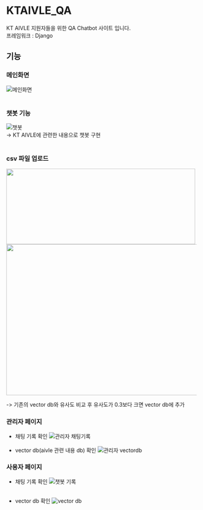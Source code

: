 # KTAIVLE_QA
KT AIVLE 지원자들을 위한 QA Chatbot 사이트 입니다. <br>
프레임워크 : Django <br>

## 기능
### 메인화면
![메인화면](https://github.com/user-attachments/assets/b271ecce-7968-42c4-a33d-75d8f259dd9f)
<br> <br>
### 챗봇 기능
![챗봇](https://github.com/user-attachments/assets/0b45671f-dd12-43ed-9818-fac83a0be18f)<br>
-> KT AIVLE에 관련한 내용으로 챗봇 구현
<br> <br>

### csv 파일 업로드 
<img src="https://github.com/user-attachments/assets/36aee01f-077d-4514-b389-570635e1eb30"  width="500" height="200"/> <br>
<img src="https://github.com/user-attachments/assets/ddc8dba0-4004-4bed-8be8-338e0fb7dff4"  width="600" height="400"/>

-> 기존의 vector db와 유사도 비교 후 유사도가 0.3보다 크면 vector db에 추가

### 관리자 페이지
- 채팅 기록 확인
![관리자 채팅기록](https://github.com/user-attachments/assets/e5b094af-c97b-4b5b-8b1f-ad2f1fbb2be3)<br><br>
- vector db(aivle 관련 내용 db) 확인 
![관리자 vectordb](https://github.com/user-attachments/assets/90698f56-0a2a-4581-a9e0-667d44f1270e)<br>

### 사용자 페이지
- 채팅 기록 확인
![챗봇 기록](https://github.com/user-attachments/assets/0ee9b33d-6a0e-4e59-b1a0-a160b0562f10)<br><br>

- vector db 확인
![vector db](https://github.com/user-attachments/assets/40d0be08-1bcf-4df5-9042-d693a01dfe70)
